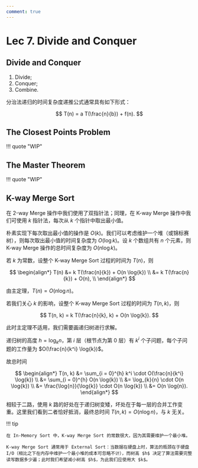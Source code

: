 ```yaml
---
comment: true
---
```


# Lec 7. Divide and Conquer

## Divide and Conquer

1. Divide;
2. Conquer;
3. Combine.

分治法递归的时间复杂度递推公式通常具有如下形式：

$$
T(n) = a T(\frac{n}{b}) + f(n).
$$

## The Closest Points Problem

!!! quote "WIP"

## The Master Theorem

!!! quote "WIP"

## K-way Merge Sort

在 2-way Merge 操作中我们使用了双指针法；同理，在 K-way Merge 操作中我们可使用 $k$ 指针法，每次从 $k$ 个指针中取出最小值。

朴素实现下每次取出最小值的操作是 $O(k)$。我们可以考虑维护一个堆（或锦标赛树），则每次取出最小值的时间复杂度为 $O(\log{k})$。设 $k$ 个数组共有 $n$ 个元素，则 K-way Merge 操作的总时间复杂度为 $O(n \log{k})$。

若 $k$ 为常数，设整个 K-way Merge Sort 过程的时间为 $T(n)$，则

$$
\begin{align*}
  T(n) &= k T(\frac{n}{k}) + O(n \log{k}) \\
       &= k T(\frac{n}{k}) + O(n), \\
\end{align*}
$$

由主定理，$T(n) = O(n \log{n})$。

若我们关心 $k$ 的影响，设整个 K-way Merge Sort 过程的时间为 $T(n, k)$，则

$$
T(n, k) = k T(\frac{n}{k}, k) + O(n \log{k}).
$$

此时主定理不适用，我们需要画递归树进行求解。

递归树的高度 $h = \log_{k}{n}$，第 $i$ 层（根节点为第 0 层）有 $k^i$ 个子问题，每个子问题的工作量为 $O(\frac{n}{k^i} \log{k})$。

故总时间

$$
\begin{align*}
  T(n, k) &= \sum_{i = 0}^{h} k^i \cdot O(\frac{n}{k^i} \log{k}) \\
          &= \sum_{i = 0}^{h} O(n \log{k}) \\
          &= \log_{k}{n} \cdot O(n \log{k}) \\
          &= \frac{\log{n}}{\log{k}} \cdot O(n \log{k}) \\
          &= O(n \log{n}).
\end{align*}
$$

相较于二路，使用 $k$ 路的好处在于递归树变矮，坏处在于每一层的合并工作变重。这里我们看到二者恰好抵消，最终总时间 $T(n, k) = O(n \log{n})$，与 $k$ 无关。

!!! tip

    在 In-Memory Sort 中，K-way Merge Sort 的常数很大，因为其需要维护一个最小堆。

    K-way Merge Sort 通常用于 External Sort：当数据在硬盘上时，算法的瓶颈在于硬盘 I/O（相比之下在内存中维护一个最小堆的成本可忽略不计），而树高 $h$ 决定了算法需要完整读写数据多少遍；此时我们希望减小树高 $h$，为此我们应使用大 $k$。
